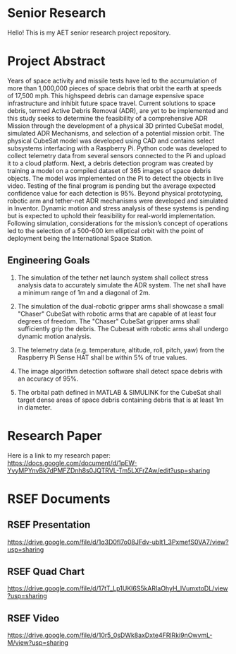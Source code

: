 # Senior Research
Hello! This is my AET senior research project repository.

# Project Abstract
Years of space activity and missile tests have led to the accumulation of more than 1,000,000 pieces of space debris that orbit the earth at speeds of 17,500 mph. This highspeed debris can damage expensive space infrastructure and inhibit future space travel. Current solutions to space debris, termed Active Debris Removal (ADR), are yet to be implemented and this study seeks to determine the feasibility of a comprehensive ADR Mission through the development of a physical 3D printed CubeSat model, simulated ADR Mechanisms, and selection of a potential mission orbit. The physical CubeSat model was developed using CAD and contains select subsystems interfacing with a Raspberry Pi. Python code was developed to collect telemetry data from several sensors connected to the Pi and upload it to a cloud platform. Next, a debris detection program was created by training a model on a compiled dataset of 365 images of space debris objects. The model was implemented on the Pi to detect the objects in live video. Testing of the final program is pending but the average expected confidence value for each detection is 95%. Beyond physical prototyping, robotic arm and tether-net ADR mechanisms were developed and simulated in Inventor. Dynamic motion and stress analysis of these systems is pending but is expected to uphold their feasibility for real-world implementation. Following simulation, considerations for the mission’s concept of operations led to the selection of a 500-600 km elliptical orbit with the point of deployment being the International Space Station.  

## Engineering Goals
1. The simulation of the tether net launch system shall collect stress analysis data to accurately simulate the ADR system. The net shall have a minimum range of 1m and a diagonal of 2m.  

2. The simulation of the dual-robotic gripper arms shall showcase a small "Chaser" CubeSat with robotic arms that are capable of at least four degrees of freedom. The "Chaser" CubeSat gripper arms shall sufficiently grip the debris. The Cubesat with robotic arms shall undergo dynamic motion analysis.

4. The telemetry data (e.g. temperature, altitude, roll, pitch, yaw) from the Raspberry Pi Sense HAT shall be within 5% of true values.   

5. The image algorithm detection software shall detect space debris with an accuracy of 95%.    

6. The orbital path defined in MATLAB & SIMULINK for the CubeSat shall target dense areas of space debris containing debris that is at least 1m in diameter. 
 

# Research Paper
Here is a link to my research paper: <https://docs.google.com/document/d/1pEW-YvyMPYnvBk7dPMFZDnh8s0JQTRVL-Tm5LXFrZAw/edit?usp=sharing>

# RSEF Documents
## RSEF Presentation
https://drive.google.com/file/d/1q3D0fl7o08JFdv-ublt1_3PxmefS0VA7/view?usp=sharing
## RSEF Quad Chart
https://drive.google.com/file/d/17tT_Lp1UKl6S5kARIaOhyH_IVumxtoDL/view?usp=sharing
## RSEF Video
https://drive.google.com/file/d/10r5_0sDWk8axDxte4FRlRki9nOwvmL-M/view?usp=sharing
